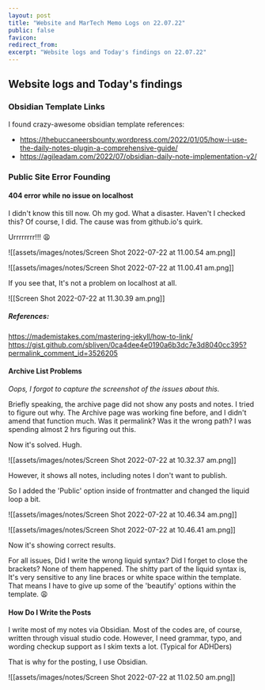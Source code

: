```yaml
---
layout: post
title: "Website and MarTech Memo Logs on 22.07.22"
public: false
favicon:
redirect_from: 
excerpt: "Website logs and Today's findings on 22.07.22"
---
```


## Website logs and Today's findings


### Obsidian Template Links

I found crazy-awesome obsidian template references: 
- https://thebuccaneersbounty.wordpress.com/2022/01/05/how-i-use-the-daily-notes-plugin-a-comprehensive-guide/
- https://agileadam.com/2022/07/obsidian-daily-note-implementation-v2/


### Public Site Error Founding

#### 404 error while no issue on localhost

I didn't know this till now. Oh my god. What a disaster. Haven't I checked this? Of course, I did.
The cause was from github.io's quirk. 


Urrrrrrrr!!! 😩



![[assets/images/notes/Screen Shot 2022-07-22 at 11.00.54 am.png]]



![[assets/images/notes/Screen Shot 2022-07-22 at 11.00.41 am.png]]

If you see that, It's not a problem on localhost at all. 

![[Screen Shot 2022-07-22 at 11.30.39 am.png]]

##### References: 

https://mademistakes.com/mastering-jekyll/how-to-link/
https://gist.github.com/sbliven/0ca4dee4e0190a6b3dc7e3d8040cc395?permalink_comment_id=3526205


#### Archive List Problems 


_Oops, I forgot to capture the screenshot of the issues about this._

Briefly speaking, the archive page did not show any posts and notes. I tried to figure out why. The Archive page was working fine before, and I didn't amend that function much. Was it permalink? Was it the wrong path? I was spending almost 2 hrs figuring out this. 


Now it's solved. Hugh. 


![[assets/images/notes/Screen Shot 2022-07-22 at 10.32.37 am.png]]


However, it shows all notes, including notes I don't want to publish. 

So I added the 'Public' option inside of frontmatter and changed the liquid loop a bit. 


![[assets/images/notes/Screen Shot 2022-07-22 at 10.46.34 am.png]]



![[assets/images/notes/Screen Shot 2022-07-22 at 10.46.41 am.png]]

Now it's showing correct results. 

For all issues, Did I write the wrong liquid syntax? Did I forget to close the brackets? None of them happened. The shitty part of the liquid syntax is, It's very sensitive to any line braces or white space within the template. That means I have to give up some of the 'beautify' options within the template. 😩

#### How Do I Write the Posts

I write most of my notes via Obsidian. Most of the codes are, of course, written through visual studio code. However, I need grammar, typo, and wording checkup support as I skim texts a lot. (Typical for ADHDers)


That is why for the posting, I use Obsidian. 

![[assets/images/notes/Screen Shot 2022-07-22 at 11.02.50 am.png]]
